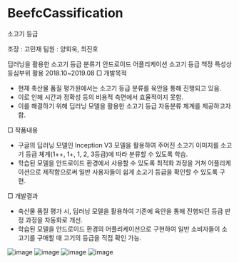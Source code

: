 # BeefcCassification

소고기 등급 

조장 : 고민재
팀원 : 양회욱, 최진호

딥러닝을 활용한 소고기 등급 분류기 안드로이드 어플리케이션
소고기 등급 책정 특성상 등심부위 활용
2018.10~2019.08
□ 개발목적
- 현재 축산물 품질 평가원에서는 소고기 등급 분류를 육안을 통해 진행되고 있음.
- 이로 인해 시간과 정확성 등의 비용적 측면에서 효율적이지 못함.
- 이를 해결하기 위해 딥러닝 모델을 활용한 소고기 등급 자동분류 체계를 제공하고자 함. 

□ 작품내용
- 구글의 딥러닝 모델인 Inception V3 모델을 활용하여 주어진 소고기 이미지를 소고기 등급 체계(1++, 1+, 1, 2, 3등급)에 따라 분류할 수 있도록 학습.
- 학습된 모델을 안드로이드 환경에서 사용할 수 있도록 최적화 과정을 거쳐 어플리케이션으로 제작함으로써 일반 사용자들이 쉽게 소고기 등급을 확인할 수 있도록 구현.

□ 개발결과
- 축산물 품질 평가 시, 딥러닝 모델을 활용하여 기존에 육안을 통해 진행되던 등급 판정 과정을 자동화로 개선.
- 학습된 모델을 안드로이드 환경의 어플리케이션으로 구현하여 일반 소비자들이 소고기를 구매할 때 고기의 등급을 직접 확인 가능.

![image](https://user-images.githubusercontent.com/40710664/89849001-8afa0180-dbc2-11ea-8344-4ff1d0226cc8.png)
![image](https://user-images.githubusercontent.com/40710664/89849134-cb597f80-dbc2-11ea-96ff-a8ff23252805.png)
![image](https://user-images.githubusercontent.com/40710664/89849140-cd234300-dbc2-11ea-89ee-2ab361b7ef31.png)
![image](https://user-images.githubusercontent.com/40710664/89849144-ceed0680-dbc2-11ea-8b0b-f41459afe466.png)
